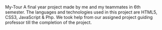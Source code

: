 My-Tour 
A final year project made by me and my teammates in 6th semester.
The languages and technologies used in this project are HTML5, CSS3, JavaScript & Php.
We took help from our assigned project guiding professor till the completion of the project.
